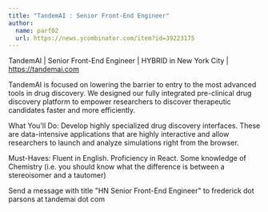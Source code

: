 ```yaml
---
title: "TandemAI : Senior Front-End Engineer"
author:
  name: parf02
  url: https://news.ycombinator.com/item?id=39223175
---
```

TandemAI | Senior Front-End Engineer | HYBRID in New York City | <a href="https:&#x2F;&#x2F;tandemai.com" rel="nofollow">https:&#x2F;&#x2F;tandemai.com</a>

TandemAI is focused on lowering the barrier to entry to the most advanced tools in drug discovery. We designed our fully integrated pre-clinical drug discovery platform to empower researchers to discover therapeutic candidates faster and more efficiently.

What You&#x27;ll Do: Develop highly specialized drug discovery interfaces. These are data-intensive applications that are highly interactive and allow researchers to launch and analyze simulations right from the browser.

Must-Haves: Fluent in English. Proficiency in React. Some knowledge of Chemistry (i.e. you should know what the difference is between a stereoisomer and a tautomer)

Send a message with title &quot;HN Senior Front-End Engineer&quot; to frederick dot parsons at tandemai dot com
